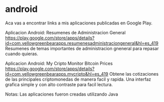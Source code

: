 # android

Aca vas a encontrar links a mis aplicaciones publicadas en Google Play.

Aplicacion Android: Resumenes de Administracion General
https://play.google.com/store/apps/details?id=com.yellowgreenbearapps.resumenesadministraciongeneral&hl=es_419
Resumenes de temas importantes de administracion gneneral para repasar cuando quieras.

Aplicacion Android: My Cripto Monitor Bitcoin Prices
https://play.google.com/store/apps/details?id=com.yellowgreenbearapps.mycripto&hl=es_419
Obtene las cotizaciones de las principales criptomonedas de manera facil y rapida. Una interfaz grafica simple y con alto contraste para facil lectura.

Notas:
Las aplicaciones fueron creadas utilizando Java
